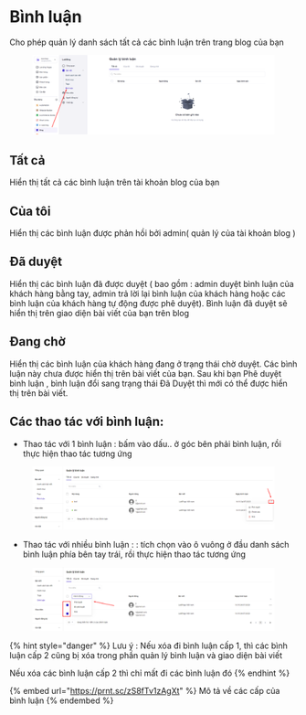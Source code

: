 # Bình luận



Cho phép quản lý danh sách tất cả các bình luận trên trang blog của bạn&#x20;

<figure><img src="../../.gitbook/assets/image (1353).png" alt=""><figcaption></figcaption></figure>

## Tất cả&#x20;

&#x20; Hiển thị tất cả các bình luận trên tài khoản blog của bạn&#x20;

## Của tôi&#x20;

Hiển thị các bình luận được phản hồi bởi admin( quản lý của tài khoản blog )

## Đã duyệt&#x20;

Hiển thị các bình luận đã được duyệt ( bao gồm : admin duyệt bình luận của khách hàng bằng tay, admin trả lời lại bình luận của khách hàng hoặc các bình luận của khách hàng tự động được phê duyệt). Bình luận đã duyệt sẽ hiển thị trên giao diện bài viết của bạn trên blog

## Đang chờ&#x20;

Hiển thị các bình luận của khách hàng đang ở trạng thái chờ duyệt. Các bình luận này chưa được hiển thị trên bài viết của bạn. Sau khi bạn Phê duyệt bình luận , bình luận đổi sang trạng thái Đã Duyệt thì mới có thể được hiển thị trên bài viết.&#x20;

## Các thao tác với bình luận:

* Thao tác với 1 bình luận : bấm vào dấu.. ở góc bên phải bình luận, rồi thực hiện thao tác tương ứng&#x20;

<figure><img src="../../.gitbook/assets/image (1354).png" alt=""><figcaption></figcaption></figure>



* Thao tác với nhiều bình luận : : tích chọn vào ô vuông ở đầu danh sách  bình luận phía bên tay trái, rồi thực hiện thao tác tương ứng&#x20;

<figure><img src="../../.gitbook/assets/image (1356).png" alt=""><figcaption></figcaption></figure>



{% hint style="danger" %}
Lưu ý : Nếu xóa đi bình luận cấp 1, thì các bình luận cấp 2 cũng bị xóa trong phần quản lý bình luận và giao diện bài viết

Nếu xóa các bình luận cấp 2 thì chỉ mất đi các bình luận đó&#x20;
{% endhint %}

{% embed url="https://prnt.sc/zS8fTv1zAgXt" %}
Mô tả về các cấp của bình luận
{% endembed %}






